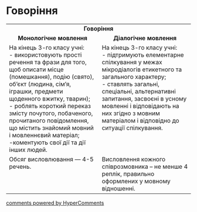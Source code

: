 <div id="hypercomments_widget" class="js-hypercomments-widget invisible"></div>

# Говоріння

<table>
    <td align="center" colspan="2"><b>Говоріння</b></td>
  </tr>
            <tr>
                <td align="center"><b>Монологічне  мовлення</b></td>
                <td align="center"><b>Діалогічне  мовлення</b></td>
            </tr>
            <tr>
<td style="vertical-align:top !important;">
На кінець 3-го класу учні: <br>
- використовують прості речення та фрази для того, щоб описати місце (помешкання), подію (свято), об’єкт (людина, сім’я, іграшки, предмети щоденного вжитку, тварин);<br>
- роблять короткий переказ змісту почутого, побаченого, прочитаного повідомлення, що містить знайомий мовний і мовленнєвий матеріал;<br>
-коментують свої дії та дії інших людей. 
</td>
<td style="vertical-align:top !important;">
На кінець 3-го класу учні:<br>
- підтримують елементарне спілкування у межах мікродіалогів етикетного та загального характеру;<br>
- ставлять загальні, спеціальні, альтернативні запитання, засвоєні в усному мовленні і відповідають на них згідно з мовним матеріалом і відповідно до ситуації спілкування.
</td>
            <tr>
<td style="vertical-align:top !important;">
Обсяг висловлювання — 4-5 речень.
</td>
<td style="vertical-align:top !important;">
Висловлення кожного співрозмовника – не менше 4 реплік, правильно оформлених у мовному відношенні.
</td>
</table>

<div class="js-hypercomments-container">
    <a href="http://hypercomments.com" class="hc-link" title="comments widget">comments powered by HyperComments</a>
</div>